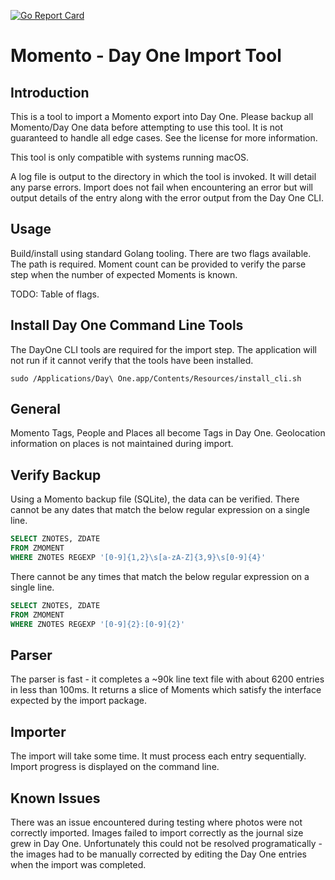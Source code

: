 [![Go Report Card](https://goreportcard.com/badge/github.com/dmk2014/momento2dayone)](https://goreportcard.com/report/github.com/dmk2014/momento2dayone)

# Momento - Day One Import Tool

## Introduction
This is a tool to import a Momento export into Day One. Please backup all Momento/Day One data before attempting to use this tool. It is not guaranteed to handle all edge cases. See the license for more information.

This tool is only compatible with systems running macOS.

A log file is output to the directory in which the tool is invoked. It will detail any parse errors. Import does not fail when encountering an error but will output details of the entry along with the error output from the Day One CLI.

## Usage
Build/install using standard Golang tooling. There are two flags available. The path is required. Moment count can be provided to verify the parse step when the number of expected Moments is known.

TODO: Table of flags.

## Install Day One Command Line Tools
The DayOne CLI tools are required for the import step. The application will not run if it cannot verify that the tools have been installed.

```
sudo /Applications/Day\ One.app/Contents/Resources/install_cli.sh
```

## General
Momento Tags, People and Places all become Tags in Day One. Geolocation information on places is not maintained during import.

## Verify Backup
Using a Momento backup file (SQLite), the data can be verified. There cannot be any dates that match the below regular expression on a single line.

```sql
SELECT ZNOTES, ZDATE
FROM ZMOMENT
WHERE ZNOTES REGEXP '[0-9]{1,2}\s[a-zA-Z]{3,9}\s[0-9]{4}'
```

There cannot be any times that match the below regular expression on a single line.

```sql
SELECT ZNOTES, ZDATE
FROM ZMOMENT
WHERE ZNOTES REGEXP '[0-9]{2}:[0-9]{2}'
```

## Parser
The parser is fast - it completes a ~90k line text file with about 6200 entries in less than 100ms. It returns a slice of Moments which satisfy the interface expected by the import package.

## Importer
The import will take some time. It must process each entry sequentially. Import progress is displayed on the command line.

## Known Issues
There was an issue encountered during testing where photos were not correctly imported. Images failed to import correctly as the journal size grew in Day One. Unfortunately this could not be resolved programatically - the images had to be manually corrected by editing the Day One entries when the import was completed.